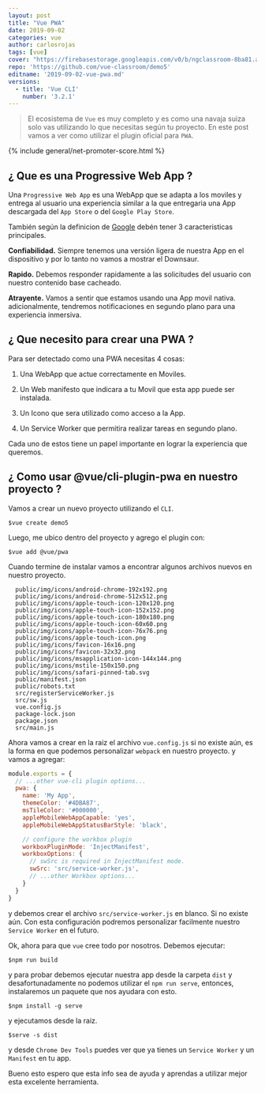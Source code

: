 ```yaml
---
layout: post
title: "Vue PWA"
date: 2019-09-02
categories: vue
author: carlosrojas
tags: [vue]
cover: "https://firebasestorage.googleapis.com/v0/b/ngclassroom-8ba81.appspot.com/o/posts%2F2019-04-15-vue-cli%2Fcover.png?alt=media&token=9dedf8b9-86c8-4520-a67a-53c943dee41f"
repo: 'https://github.com/vue-classroom/demo5'
editname: '2019-09-02-vue-pwa.md'
versions:
  - title: 'Vue CLI'
    number: '3.2.1'
---
```


> El ecosistema de `Vue` es muy completo y es como una navaja suiza solo vas utilizando lo que necesitas según tu proyecto. En este post vamos a ver como utilizar el plugin oficial para `PWA`.

<amp-img width="810" height="450" layout="responsive" src="https://firebasestorage.googleapis.com/v0/b/ngclassroom-8ba81.appspot.com/o/posts%2F2019-04-15-vue-cli%2Fcover.png?alt=media&token=9dedf8b9-86c8-4520-a67a-53c943dee41f"></amp-img>

{% include general/net-promoter-score.html %}

## ¿ Que es una Progressive Web App ?

Una `Progressive Web App` es una WebApp que se adapta a los moviles y entrega al usuario una experiencia similar a la que entregaria una App descargada del `App Store` o del `Google Play Store`.

También según la definicion de [Google](https://developers.google.com/web/progressive-web-apps/) debén tener 3 caracteristicas principales.

**Confiabilidad.** Siempre tenemos una versión ligera de nuestra App en el dispositivo y por lo tanto no vamos a mostrar el Downsaur.

**Rapido.** Debemos responder rapidamente a las solicitudes del usuario con nuestro contenido base cacheado.

**Atrayente.** Vamos a sentir que estamos usando una App movil nativa. adicionalmente, tendremos notificaciones en segundo plano para una experiencia inmersiva.

## ¿ Que necesito para crear una PWA ?

Para ser detectado como una PWA necesitas 4 cosas:

1. Una WebApp que actue correctamente en Moviles.

2. Un Web manifesto que indicara a tu Movil que esta app puede ser instalada.

3. Un Icono que sera utilizado como acceso a la App.

4. Un Service Worker que permitira realizar tareas en segundo plano.

Cada uno de estos tiene un papel importante en lograr la experiencia que queremos.

## ¿ Como usar @vue/cli-plugin-pwa en nuestro proyecto ?

Vamos a crear un nuevo proyecto utilizando el `CLI`.

```
$vue create demo5
```

<amp-img width="578" height="359" layout="responsive" src="https://firebasestorage.googleapis.com/v0/b/vueclassroom.appspot.com/o/2019-09-02-vue-pwa%2F2019-09-01%20at%202.27.00%20PMFile%20%202.png?alt=media&token=940187fb-713d-4373-b1ce-ebdb6d498c66"></amp-img>

Luego, me ubico dentro del proyecto y agrego el plugin con:

```
$vue add @vue/pwa
```

Cuando termine de instalar vamos a encontrar algunos archivos nuevos en nuestro proyecto.

````
  public/img/icons/android-chrome-192x192.png
  public/img/icons/android-chrome-512x512.png
  public/img/icons/apple-touch-icon-120x120.png
  public/img/icons/apple-touch-icon-152x152.png
  public/img/icons/apple-touch-icon-180x180.png
  public/img/icons/apple-touch-icon-60x60.png
  public/img/icons/apple-touch-icon-76x76.png
  public/img/icons/apple-touch-icon.png
  public/img/icons/favicon-16x16.png
  public/img/icons/favicon-32x32.png
  public/img/icons/msapplication-icon-144x144.png
  public/img/icons/mstile-150x150.png
  public/img/icons/safari-pinned-tab.svg
  public/manifest.json
  public/robots.txt
  src/registerServiceWorker.js
  src/sw.js
  vue.config.js
  package-lock.json
  package.json
  src/main.js
````

Ahora vamos a crear en la raiz el archivo `vue.config.js` si no existe aún, es la forma en que podemos personalizar `webpack` en nuestro proyecto. y vamos a agregar:

```js
module.exports = {
  // ...other vue-cli plugin options...
  pwa: {
    name: 'My App',
    themeColor: '#4DBA87',
    msTileColor: '#000000',
    appleMobileWebAppCapable: 'yes',
    appleMobileWebAppStatusBarStyle: 'black',

    // configure the workbox plugin
    workboxPluginMode: 'InjectManifest',
    workboxOptions: {
      // swSrc is required in InjectManifest mode.
      swSrc: 'src/service-worker.js',
      // ...other Workbox options...
    }
  }
}
```

y debemos crear el archivo `src/service-worker.js` en blanco. Si no existe aún. Con esta configuración podremos personalizar facilmente nuestro `Service Worker` en el futuro.

Ok, ahora para que `vue` cree todo por nosotros. Debemos ejecutar:

```
$npm run build
```

y para probar debemos ejecutar nuestra app desde la carpeta `dist` y desafortunadamente no podemos utilizar el `npm run serve`, entonces, instalaremos un paquete que nos ayudara con esto.

```
$npm install -g serve
```

y ejecutamos desde la raiz.

```
$serve -s dist
```

y desde `Chrome Dev Tools` puedes ver que ya tienes un `Service Worker` y un `Manifest` en tu app.

<amp-img width="1169" height="705" layout="responsive" src="https://firebasestorage.googleapis.com/v0/b/vueclassroom.appspot.com/o/2019-09-02-vue-pwa%2F2019-09-01%20at%202.27.00%20PMFile%20%204.png?alt=media&token=98841bcb-d0bb-43ad-932e-9999c72bbd37"></amp-img>

Bueno esto espero que esta info sea de ayuda y aprendas a utilizar mejor esta excelente herramienta.